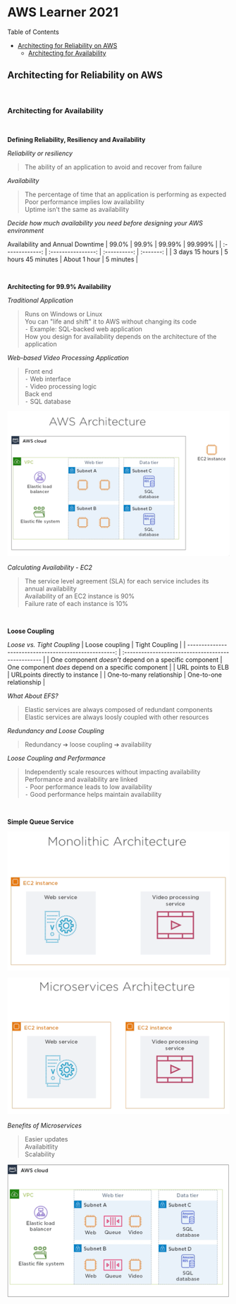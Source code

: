 # AWS Learner 2021 <!-- omit in toc -->

Table of Contents
- [Architecting for Reliability on AWS](#architecting-for-reliability-on-aws)
	- [Architecting for Availability](#architecting-for-availability)

## Architecting for Reliability on AWS

<br>

### Architecting for Availability

<br>

**Defining Reliability, Resiliency and Availability**

*Reliability or resiliency*
> The ability of an application to avoid and recover from failure

*Availability*
> The percentage of time that an application is performing as expected\
> Poor performance implies low availability\
> Uptime isn't the same as availability

*Decide how much availability you need before designing your AWS environment*

Availability and Annual Downtime
| 99.0%           |       99.9%        |    99.99%    |   99.999% |
| :-------------: | :----------------: | :----------: | :-------: |
| 3 days 15 hours | 5 hours 45 minutes | About 1 hour | 5 minutes |

<br>

**Architecting for 99.9% Availability**

*Traditional Application*
> Runs on Windows or Linux\
> You can "life and shift" it to AWS without changing its code\
> ⁃ Example: SQL-backed web application\
> How you design for availability depends on the architecture of the application

*Web-based Video Processing Application*
> Front end\
> ⁃ Web interface\
> ⁃ Video processing logic\
> Back end\
> ⁃ SQL database

![AWS Architecture](img/AWS_Architecture.png)

*Calculating Availability - EC2*
> The service level agreement (SLA) for each service includes its annual availability\
> Availability of an EC2 instance is 90%\
> Failure rate of each instance is 10%

<br>

**Loose Coupling**

*Loose vs. Tight Coupling*
| Loose coupling                                         |                                      Tight Coupling |
| ----------------------------------------------------: | :------------------------------------------------- |
| One component *doesn't* depend on a specific component | One component *does* depend on a specific component |
| URL points to ELB                                      |                      URLpoints directly to instance |
| One-to-many relationship                               |                             One-to-one relationship |

*What About EFS?*
> Elastic services are always composed of redundant components\
> Elastic services are always loosly coupled with other resources

*Redundancy and Loose Coupling*
> Redundancy ➔ loose coupling ➔ availability

*Loose Coupling and Performance*
> Independently scale resources without impacting availability\
> Performance and availability are linked\
> ⁃ Poor performance leads to low availability\
> ⁃ Good performance helps maintain availability

<br>

**Simple Queue Service**

![Monolithic Architecture](img/Monolithic_Architecture.png)

![Microservices Architecture](img/Microservices_Architecture.png)

*Benefits of Microservices*
> Easier updates\
> Availabitlity\
> Scalability

![Microservices Architecture](img/Microservices_Architecture_1.png)



